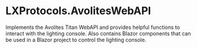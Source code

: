 # LXProtocols.AvolitesWebAPI
Implements the Avolites Titan WebAPI and provides helpful functions to interact with the lighting console. Also contains Blazor components that can be used in a Blazor project to control the lighting console.
